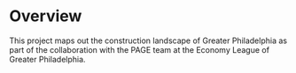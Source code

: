 # Overview
This project maps out the construction landscape of Greater Philadelphia as part of the collaboration with the PAGE team at the Economy League of Greater Philadelphia.
